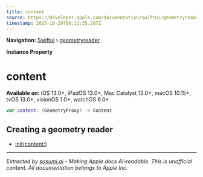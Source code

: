 ```yaml
---
title: content
source: https://developer.apple.com/documentation/swiftui/geometryreader/content
timestamp: 2025-10-29T00:11:35.207Z
---
```


**Navigation:** [Swiftui](/documentation/swiftui) › [geometryreader](/documentation/swiftui/geometryreader)

**Instance Property**

# content

**Available on:** iOS 13.0+, iPadOS 13.0+, Mac Catalyst 13.0+, macOS 10.15+, tvOS 13.0+, visionOS 1.0+, watchOS 6.0+

```swift
var content: (GeometryProxy) -> Content
```

## Creating a geometry reader

- [init(content:)](/documentation/swiftui/geometryreader/init(content:))

---

*Extracted by [sosumi.ai](https://sosumi.ai) - Making Apple docs AI-readable.*
*This is unofficial content. All documentation belongs to Apple Inc.*
